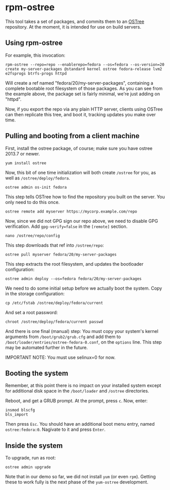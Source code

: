 rpm-ostree
==========

This tool takes a set of packages, and commits them to an
[OSTree](https://wiki.gnome.org/Projects/OSTree) repository.  At the
moment, it is intended for use on build servers.

Using rpm-ostree
----------------

For example, this invocation:

	rpm-ostree --repo=repo --enablerepo=fedora --os=fedora --os-version=20 create my-server-packages @standard kernel ostree fedora-release lvm2 e2fsprogs btrfs-progs httpd

Will create a ref named "fedora/20/my-server-packages", containing a
complete bootable root filesystem of those packages.  As you can see
from the example above, the package set is fairly minimal, we're just
adding on "httpd".

Now, if you export the repo via any plain HTTP server, clients using
OSTree can then replicate this tree, and boot it, tracking updates you
make over time.

Pulling and booting from a client machine
-----------------------------------------

First, install the ostree package, of course; make sure you have
ostree 2013.7 or newer.

	yum install ostree

Now, this bit of one time initialization will both
create `/ostree` for you, as well as `/ostree/deploy/fedora`.

	ostree admin os-init fedora

This step tells OSTree how to find the repository you built on
the server.  You only need to do this once.

	ostree remote add myserver https://mycorp.example.com/repo

Now, since we did not GPG sign our repo above, we need to disable GPG
verification.  Add `gpg-verify=false` in the `[remote]` section.

	nano /ostree/repo/config

This step downloads that ref into `/ostree/repo`:

	ostree pull myserver fedora/20/my-server-packages

This step extracts the root filesystem, and updates the bootloader
configuration:

	ostree admin deploy --os=fedora fedora/20/my-server-packages

We need to do some initial setup before we actually boot the system.
Copy in the storage configuration:

	cp /etc/fstab /ostree/deploy/fedora/current

And set a root password:

	chroot /ostree/deploy/fedora/current passwd

And there is one final (manual) step: You must copy your system's
kernel arguments from `/boot/grub2/grub.cfg` and add them to
`/boot/loader/entries/ostree-fedora-0.conf`, on the `options`
line. This step may be automated further in the future.

IMPORTANT NOTE: You must use selinux=0 for now.

Booting the system
------------------

Remember, at this point there is no impact on your installed system
except for additional disk space in the `/boot/loader` and `/ostree`
directories.

Reboot, and get a GRUB prompt.  At the prompt, press `c`.  Now, enter:

	insmod blscfg
	bls_import

Then press `Esc`.  You should have an additional boot menu entry,
named `ostree:fedora:0`.  Nagivate to it and press `Enter`.


Inside the system
-----------------

To upgrade, run as root:

	ostree admin upgrade

Note that in our demo so far, we did not install `yum` (or even
`rpm`).  Getting these to work fully is the next phase of the
`yum-ostree` development.
